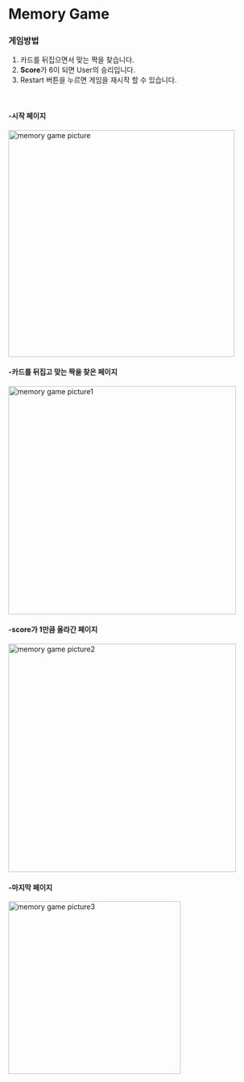 # Memory Game

### 게임방법
1. 카드를 뒤집으면서 맞는 짝을 찾습니다.
2. **Score**가 6이 되면 User의 승리입니다.
3. Restart 버튼을 누르면 게임을 재시작 할 수 있습니다.
<br/>

#### -시작 페이지
<img width="449" alt="memory game picture" src="https://user-images.githubusercontent.com/79409722/202902866-4d3b96ec-8ffc-40ca-b7c0-33abcb46c519.png">
<br/>

#### -카드를 뒤집고 맞는 짝을 찾은 페이지
<img width="452" alt="memory game picture1" src="https://user-images.githubusercontent.com/79409722/202902887-3dc15b27-7876-42f5-8587-b9e5b09be348.png">
<br/>

#### -score가 1만큼 올라간 페이지
<img width="452" alt="memory game picture2" src="https://user-images.githubusercontent.com/79409722/202902944-728e5d06-1ab2-4f4d-b0e4-fe6d72434147.png">
<br/>

#### -마지막 페이지
<img width="342" alt="memory game picture3" src="https://user-images.githubusercontent.com/79409722/202903079-dd70f854-3839-4883-ad1f-a2e36cc6e906.png">
